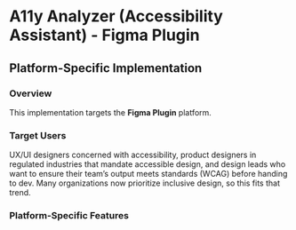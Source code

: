 # A11y Analyzer (Accessibility Assistant) - Figma Plugin

## Platform-Specific Implementation

### Overview
This implementation targets the **Figma Plugin** platform.

### Target Users
UX/UI designers concerned with accessibility, product designers in regulated industries that mandate accessible design, and design leads who want to ensure their team’s output meets standards (WCAG) before handing to dev. Many organizations now prioritize inclusive design, so this fits that trend.

### Platform-Specific Features

